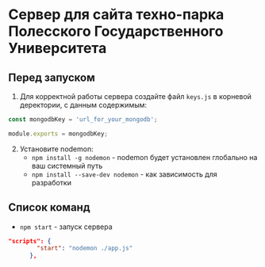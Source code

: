 # Сервер для сайта техно-парка Полесского Государственного Университета
## Перед запуском
1. Для корректной работы сервера создайте файл `keys.js` в корневой деректории, с данным содержимым:
```javascript
const mongodbKey = 'url_for_your_mongodb';

module.exports = mongodbKey;
```
2. Установите nodemon:
    - `npm install -g nodemon` - nodemon будет установлен глобально на ваш системный путь
    - `npm install --save-dev nodemon` - как зависимость для разработки
## Список команд
* `npm start` - запуск сервера
```json
"scripts": {
        "start": "nodemon ./app.js"
      },
```